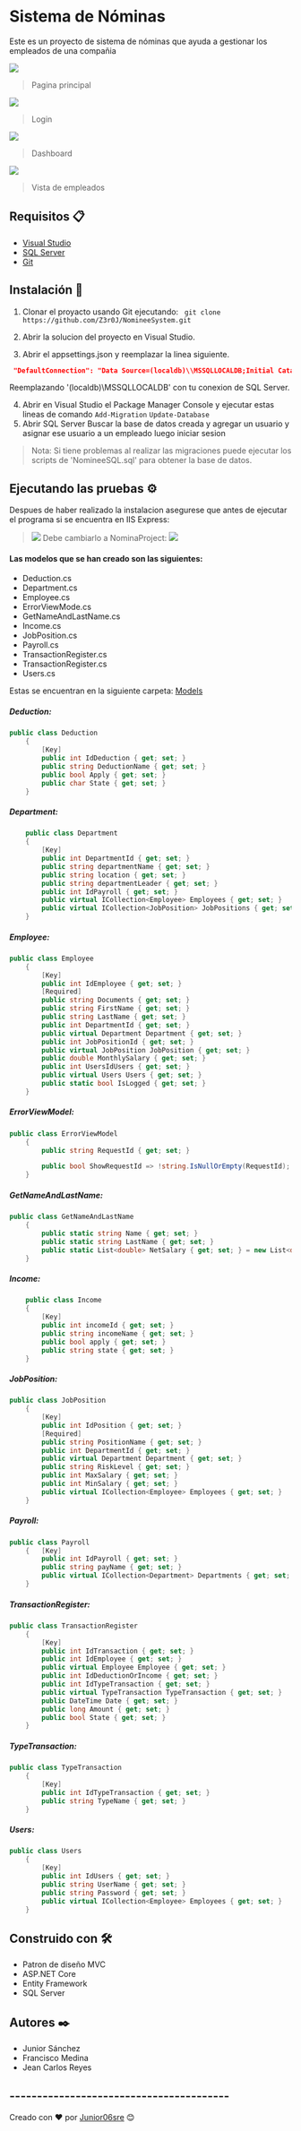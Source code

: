 # Sistema de Nóminas
Este es un proyecto de sistema de nóminas que ayuda a gestionar los empleados de una compañia 

![](https://i.imgur.com/FYMbbnX.png)
> Pagina principal

![](https://i.imgur.com/0ZNScib.png)
>Login

![](https://i.imgur.com/q0jWL55.png)
>Dashboard

![](https://i.imgur.com/OiVuyJj.png)
>Vista de empleados

## Requisitos 📋
- [Visual Studio](https://visualstudio.microsoft.com/es/downloads/)
- [SQL Server](https://www.microsoft.com/es-es/sql-server/sql-server-downloads)
- [Git](https://git-scm.com/downloads)

## Instalación 🔧
1. Clonar el proyacto usando Git ejecutando:
` git clone https://github.com/Z3r0J/NomineeSystem.git`

2. Abrir la solucion del proyecto en Visual Studio.
3. Abrir el appsettings.json y reemplazar la linea siguiente.
```json
 "DefaultConnection": "Data Source=(localdb)\\MSSQLLOCALDB;Initial Catalog=NomineeProject;Integrated Security=True;Pooling=False"
```
Reemplazando '(localdb)\\MSSQLLOCALDB' con tu conexion de SQL Server.

4. Abrir en Visual Studio el Package Manager Console y ejecutar estas lineas de comando
`Add-Migration`
`Update-Database`
5. Abrir SQL Server Buscar la base de datos creada y agregar un usuario y asignar ese usuario a un empleado luego iniciar sesion

> Nota:  Si tiene problemas al realizar las migraciones puede ejecutar los scripts de 'NomineeSQL.sql' para obtener la base de datos.



## Ejecutando las pruebas ⚙️
Despues de haber realizado la instalacion asegurese que antes de ejecutar el programa si se encuentra en IIS Express:
> ![](https://i.imgur.com/ScdeaNu.png)
Debe cambiarlo a NominaProject:
![](https://i.imgur.com/aFWkAG3.png)

#### Las modelos que se han creado son las siguientes:
- Deduction.cs
- Department.cs
- Employee.cs
- ErrorViewMode.cs
- GetNameAndLastName.cs
- Income.cs
- JobPosition.cs
- Payroll.cs
- TransactionRegister.cs
- TransactionRegister.cs
- Users.cs

Estas se encuentran en la siguiente carpeta: [Models](https://github.com/Z3r0J/NomineeSystem/tree/Views_Design/NominaProject/Models "Models")

##### Deduction:
```csharp
public class Deduction
    {
        [Key]
        public int IdDeduction { get; set; }
        public string DeductionName { get; set; }
        public bool Apply { get; set; }
        public char State { get; set; }
    }

```

##### Department:

```csharp
    public class Department
    {
        [Key]
        public int DepartmentId { get; set; }
        public string departmentName { get; set; }
        public string location { get; set; }
        public string departmentLeader { get; set; }
        public int IdPayroll { get; set; }
        public virtual ICollection<Employee> Employees { get; set; }
        public virtual ICollection<JobPosition> JobPositions { get; set; }
    }
```

##### Employee:
```csharp
public class Employee
    {
        [Key]
        public int IdEmployee { get; set; }
        [Required]
        public string Documents { get; set; }
        public string FirstName { get; set; }
        public string LastName { get; set; }
        public int DepartmentId { get; set; }
        public virtual Department Department { get; set; }
        public int JobPositionId { get; set; }
        public virtual JobPosition JobPosition { get; set; }
        public double MonthlySalary { get; set; }
        public int UsersIdUsers { get; set; }
        public virtual Users Users { get; set; }
        public static bool IsLogged { get; set; } 
    }
```
##### ErrorViewModel:
```csharp
public class ErrorViewModel
    {
        public string RequestId { get; set; }

        public bool ShowRequestId => !string.IsNullOrEmpty(RequestId);
    }
```
##### GetNameAndLastName:
```csharp
public class GetNameAndLastName
    {
        public static string Name { get; set; }
        public static string LastName { get; set; }
        public static List<double> NetSalary { get; set; } = new List<double>();
    }
```
##### Income:
```csharp
    public class Income
    {
        [Key]
        public int incomeId { get; set; } 
        public string incomeName { get; set; }
        public bool apply { get; set; }
        public string state { get; set; }
    }
```
##### JobPosition:
```csharp
public class JobPosition
    {
        [Key]
        public int IdPosition { get; set; }
        [Required]
        public string PositionName { get; set; }
        public int DepartmentId { get; set; }
        public virtual Department Department { get; set; }
        public string RiskLevel { get; set; }
        public int MaxSalary { get; set; }
        public int MinSalary { get; set; }
        public virtual ICollection<Employee> Employees { get; set; }
    }
```
##### Payroll:
```csharp
public class Payroll
    {   [Key]
        public int IdPayroll { get; set; }
        public string payName { get; set; }
        public virtual ICollection<Department> Departments { get; set; }
    }
```
##### TransactionRegister:
```csharp
public class TransactionRegister
    {
        [Key]
        public int IdTransaction { get; set; }
        public int IdEmployee { get; set; }
        public virtual Employee Employee { get; set; }
        public int IdDeductionOrIncome { get; set; }
        public int IdTypeTransaction { get; set; }
        public virtual TypeTransaction TypeTransaction { get; set; }
        public DateTime Date { get; set; }
        public long Amount { get; set; }
        public bool State { get; set; }
    }
```
##### TypeTransaction:
```csharp
public class TypeTransaction
    {
        [Key]
        public int IdTypeTransaction { get; set; }
        public string TypeName { get; set; }
    }
```
##### Users:

```csharp
public class Users
    {
        [Key]
        public int IdUsers { get; set; }
        public string UserName { get; set; }
        public string Password { get; set; }
        public virtual ICollection<Employee> Employees { get; set; }
    }
```

## Construido con 🛠️
- Patron de diseño MVC
- ASP.NET Core
- Entity Framework
- SQL Server
## Autores ✒️
- Junior Sánchez  
- Francisco Medina
- Jean Carlos Reyes


## ----------------------------------------

 Creado con ❤️ por [Junior06sre](https://github.com/Junior06sre) 😊
 
